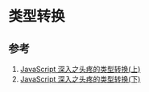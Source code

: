 # 类型转换

## 参考

1. [JavaScript 深入之头疼的类型转换(上)](https://github.com/mqyqingfeng/Blog/issues/159)
2. [JavaScript 深入之头疼的类型转换(下)](https://github.com/mqyqingfeng/Blog/issues/164)
